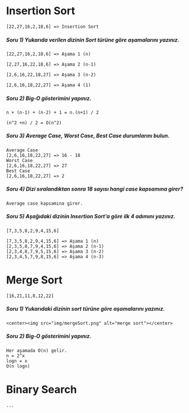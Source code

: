 # Insertion Sort

```
[22,27,16,2,18,6] => Insertion Sort
```

##### Soru 1) Yukarıda verilen dizinin Sort türüne göre aşamalarını yazınız.

```
[22,27,16,2,18,6] => Aşama 1 (n)

[2,27,16,22,18,6] => Aşama 2 (n-1)

[2,6,16,22,18,27] => Aşama 3 (n-2)

[2,6,16,18,22,27] => Aşama 4 (1)
```

##### Soru 2) Big-O gösterimini yapınız.

```
n + (n-1) + (n-2) + 1 = n.(n+1) / 2 

(n^2 +n) / 2 = O(n^2)
```

##### Soru 3) **Average Case**, Worst Case, Best Case durumlarını bulun.

```
Average Case
[2,6,16,18,22,27] => 16 - 18
Worst Case
[2,6,16,18,22,27] => 27
Best Case 
[2,6,16,18,22,27] => 2
```

##### Soru 4) Dizi sıralandıktan sonra 18 sayısı hangi case kapsamına girer?

```
Average case kapsamına girer.
```

##### Soru 5) Aşağıdaki dizinin Insertion Sort'a göre ilk 4 adımını yazınız.

```
[7,3,5,8,2,9,4,15,6]
```

```
[7,3,5,8,2,9,4,15,6] => Aşama 1 (n) 
[2,3,5,8,7,9,4,15,6] => Aşama 2 (n-1) 
[2,3,4,8,7,9,5,15,6] => Aşama 3 (n-2) 
[2,3,4,5,7,9,8,15,6] => Aşama 4 (n-3)
```

# Merge Sort

```
[16,21,11,8,12,22]
```

##### Soru 1) Yukarıdaki dizinin sort türüne göre aşamalarını yazınız.

```
<center><img src="img/mergeSort.png" alt="merge sort"></center>
```

##### Soru 2) Big-O gösterimini yapınız.

```
Her aşamada O(n) gelir.
n = 2^x
logn = x
O(n logn)
```

# Binary Search

```
...
```
